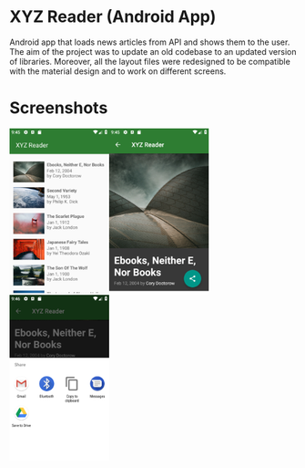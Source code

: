 # XYZ Reader (Android App)
Android app that loads news articles from API and shows them to the user. The aim of the project was to update an old codebase to an updated version of libraries. Moreover, all the layout files were redesigned to be compatible with the material design and to work on different screens.



# Screenshots

<div style="overflow: auto;">
  <img src="graphics/sc_1.png" width="175" style="float:left">
  <img src="graphics/sc_2.png" width="175" style="float:left">
  <img src="graphics/sc_3.png" width="175" style="float:left">
</div>